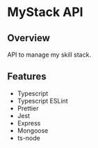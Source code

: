 # MyStack API

## Overview

API to manage my skill stack.

## Features

* Typescript
* Typescript ESLint
* Prettier
* Jest
* Express
* Mongoose
* ts-node
